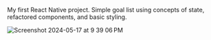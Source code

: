 My first React Native project. Simple goal list using concepts of state, refactored components, and basic styling.

![Screenshot 2024-05-17 at 9 39 06 PM](https://github.com/share-a-byte/first_proj/assets/53530682/330a84a3-bd23-4d36-b1ae-fbfb28e45edb)
